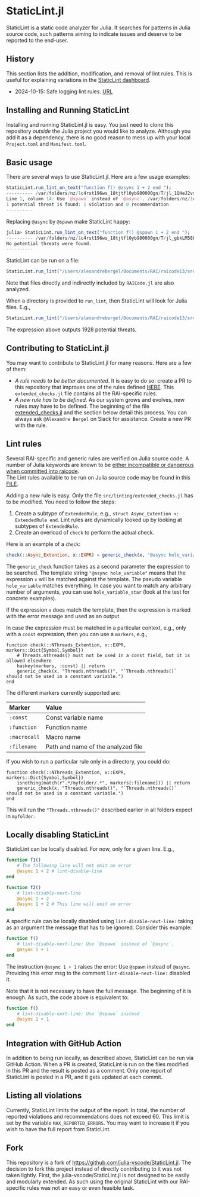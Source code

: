 # StaticLint.jl

StaticLint is a static code analyzer for Julia. It searches for patterns in Julia source code, such patterns aiming to indicate issues and deserve to be reported to the end-user.

## History

This section lists the addition, modification, and removal of lint rules. This is useful for explaining variations in the [StaticLint dashboard](https://app.datadoghq.com/dashboard/a68-4u2-rs4/staticlint-dashboard?fromUser=false&refresh_mode=sliding&from_ts=1726390684921&to_ts=1728982684921&live=true).

- 2024-10-15: Safe logging lint rules. [URL](https://relationalai.slack.com/archives/C07JDR32FG8/p1728659894454119)

## Installing and Running StaticLint 

Installing and running StaticLint.jl is easy. You just need to clone this repository _outside_ the Julia project you would like to analyze. Although you add it as a dependency, there is no good reason to mess up with your local `Project.toml` and `Manifest.toml`. 

## Basic usage

There are several ways to use StaticLint.jl. Here are a few usage examples:

```Julia
StaticLint.run_lint_on_text("function f() @async 1 + 2 end ");
---------- /var/folders/nz/1c4rst196ws_18tjtfl0yb980000gn/T/jl_1QHeJ2vm1U.jl
Line 1, column 14: Use `@spawn` instead of `@async`. /var/folders/nz/1c4rst196ws_18tjtfl0yb980000gn/T/jl_1QHeJ2vm1U.jl
1 potential threat is found: 1 violation and 0 recommendation
----------
```

Replacing `@async` by `@spawn` make StaticLint happy:

```Julia
julia> StaticLint.run_lint_on_text("function f() @spawn 1 + 2 end ");
---------- /var/folders/nz/1c4rst196ws_18tjtfl0yb980000gn/T/jl_gbkLM58LEL.jl
No potential threats were found.
----------
```

StaticLint can be run on a file:

```Julia
StaticLint.run_lint("/Users/alexandrebergel/Documents/RAI/raicode13/src/RAICode.jl")
```

Note that files directly and indirectly included by `RAICode.jl` are also analyzed.

When a directory is provided to `run_lint`, then StaticLint will look for Julia files. E.g.,

```Julia
StaticLint.run_lint("/Users/alexandrebergel/Documents/RAI/raicode13/src/")
```

The expression above outputs 1928 potential threats.

## Contributing to StaticLint.jl

You may want to contribute to StaticLint.jl for many reasons. Here are a few of them:

- _A rule needs to be better documented_. It is easy to do so: create a PR to this repository that improves one of the rules defined [HERE](https://github.com/RelationalAI/StaticLint.jl/blob/main/src/linting/extended_checks.jl). This `extended_checks.jl` file contains all the RAI-specific rules.
- _A new rule has to be defined_. As our system grows and evolves, new rules may have to be defined. The beginning of the file [extended_checks.jl](https://github.com/RelationalAI/StaticLint.jl/blob/main/src/linting/extended_checks.jl) and the section below detail this process. You can always ask `@Alexandre Bergel` on Slack for assistance. Create a new PR with the rule.

## Lint rules

Several RAI-specific and generic rules are verified on Julia source code.
A number of Julia keywords are known to be [either incompatible or dangerous when committed into raicode](https://relationalai.atlassian.net/browse/RAI-5839). \
The Lint rules available to be run on Julia source code may be found in this [FILE](https://github.com/RelationalAI/StaticLint.jl/blob/main/src/linting/extended_checks.jl).

Adding a new rule is easy. Only the file `src/linting/extended_checks.jl` has to be modified. You need to follow the steps:
1. Create a subtype of `ExtendedRule`, e.g., `struct Async_Extention <: ExtendedRule end`. Lint rules are dynamically looked up by looking at subtypes of `ExtendedRule`.
2. Create an overload of `check` to perform the actual check.

Here is an example of a `check`:

```Julia
check(::Async_Extention, x::EXPR) = generic_check(x, "@async hole_variable", "Use `@spawn` instead of `@async`.")
```

The `generic_check` function takes as a second parameter the expression to be searched. The template string `"@async hole_variable"` means that the expression `x` will be matched against the template. The pseudo variable `hole_variable` matches everything. In case you want to match any arbitrary number of arguments, you can use `hole_variable_star` (look at the test for concrete examples).

If the expression `x` does match the template, then the expression is marked with the error message and used as an output.

In case the expression must be matched in a particular context, e.g., only with a `const` expression, then you can use a `markers`, e.g.,
```
function check(::NThreads_Extention, x::EXPR, markers::Dict{Symbol,Symbol})
    # Threads.nthreads() must not be used in a const field, but it is allowed elsewhere
    haskey(markers, :const) || return
    generic_check(x, "Threads.nthreads()", "`Threads.nthreads()` should not be used in a constant variable.")
end
```

The different markers currently supported are:

| Marker  | Value  |
|:------------- |:---------------|
| `:const`        | Const variable name  |
| `:function`         | Function name          |
| `:macrocall`         | Macro name          |
| `:filename`         | Path and name of the analyzed file          |

If you wish to run a particular rule only in a directory, you could do:

```
function check(::NThreads_Extention, x::EXPR, markers::Dict{Symbol,Symbol})
    isnothing(match(r".*/myfolder/.*", markers[:filename])) || return
    generic_check(x, "Threads.nthreads()", "`Threads.nthreads()` should not be used in a constant variable.")
end
```

This will run the `"Threads.nthreads()"` described earlier in all folders expect in `myfolder`.

## Locally disabling StaticLint

StaticLint can be locally disabled. For now, only for a given line. E.g.,

```Julia
function f1()
    # The following line will not emit an error
    @async 1 + 2 # lint-disable-line
end

function f2()
    # lint-disable-next-line
    @async 1 + 2
    @async 1 + 2 # This line will emit an error
end
```

A specific rule can be locally disabled using `lint-disable-next-line:` taking as an argument
the message that has to be ignored. Consider this example:

```Julia
function f()
    # lint-disable-next-line: Use `@spawn` instead of `@async`.
    @async 1 + 1
end
```

The instruction `@async 1 + 1` raises the error: Use `@spawn` instead of `@async`.
Providing this error msg to the comment `lint-disable-next-line:` disabled it.

Note that it is not necessary to have the full message. The beginning of it is enough. As
such, the code above is equivalent to:

```Julia
function f()
    # lint-disable-next-line: Use `@spawn` instead
    @async 1 + 1
end
```

## Integration with GitHub Action

In addition to being run locally, as described above, StaticLint can be run via GitHub
Action. When a PR is created, StaticLint is run on the files modified in this PR and the
result is posted as a comment.
Only one report of StaticLint is posted in a PR, and it gets updated at each commit.

## Listing all violations

Currently, StaticLint limits the output of the report. In total, the number of reported
violations and recommendations does not exceed 60. This limit is set by the variable
`MAX_REPORTED_ERRORS`. You may want to increase it if you wish to have the full report
from StaticLint.

## Fork

This repository is a fork of https://github.com/julia-vscode/StaticLint.jl. The decision to
fork this project instead of directly contributing to it was not taken lightly. First, the
julia-vscode/StaticLint.jl is not designed to be easily and modularly extended. As such
using the original StaticLint with our RAI-specific rules was not an easy or even feasible
task.
